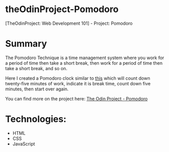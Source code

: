 # theOdinProject-Pomodoro
[TheOdinProject: Web Development 101] - Project: Pomodoro

# Summary
The Pomodoro Technique is a time management system where you work for a period of time then take a short break, then work for a period of time then take a short break, and so on.

Here I created a Pomodoro clock similar to [this](http://romantic-trouble.surge.sh/) which will count down twenty-five minutes of work, indicate it is break time, count down five minutes, then start over again.

You can find more on the project here: [The Odin Project - Pomodoro](https://www.theodinproject.com/courses/web-development-101/lessons/pairing-project?ref=lnav)

# Technologies:
  - HTML
  - CSS
  - JavaScript
